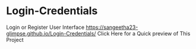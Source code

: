 # Login-Credentials
Login or Register User Interface
 https://sangeetha23-glimpse.github.io/Login-Credentials/ Click Here for a Quick preview of This Project

